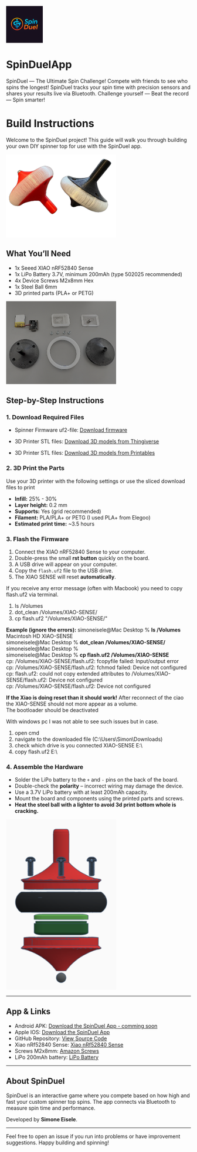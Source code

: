 <img src="images/appIcon.png" alt="Example Image" width="100"/> 

# SpinDuelApp
SpinDuel — The Ultimate Spin Challenge! Compete with friends to see who spins the longest! SpinDuel tracks your spin time with precision sensors and shares your results live via Bluetooth. Challenge yourself — Beat the record — Spin smarter!

# Build Instructions
Welcome to the SpinDuel project! This guide will walk you through building your own DIY spinner top for use with the SpinDuel app.

<img src="images/spinner_rbrw.png" alt="Example Image" width="300"/> 

## What You’ll Need
- 1x Seeed XIAO nRF52840 Sense  
- 1x LiPo Battery 3.7V, minimum 200mAh (type 502025 recommended)  
- 4x Device Screws M2x8mm Hex  
- 1x Steel Ball 6mm  
- 3D printed parts (PLA+ or PETG)  

<img src="images/spinner_parts.png" alt="Example Image" width="300"/> 

## Step-by-Step Instructions

### 1. Download Required Files
- Spinner Firmware uf2-file: [Download firmware](https://github.com/SmonSE/SpinDuelApp/tree/main/firmware)  

- 3D Printer STL files: [Download 3D models from Thingiverse](https://www.thingiverse.com/thing:7112117)
- 3D Printer STL files: [Download 3D models from Printables](https://www.printables.com/model/1377999-spinduel-diy-spinning-top-beginner-with-ios-androi)

### 2. 3D Print the Parts
Use your 3D printer with the following settings or use the sliced download files to print
- **Infill:** 25% - 30%  
- **Layer height:** 0.2 mm  
- **Supports:** Yes (grid recommended)  
- **Filament:** PLA/PLA+ or PETG (I used PLA+ from Elegoo)
- **Estimated print time:** ~3.5 hours  

### 3. Flash the Firmware
1. Connect the XIAO nRF52840 Sense to your computer.  
2. Double-press the small **rst button** quickly on the board.  
3. A USB drive will appear on your computer.  
4. Copy the `flash.uf2` file to the USB drive.
5. The XIAO SENSE will reset **automatically**.

If you receive any error message (often with Macbook) you need to copy flash.uf2 via terminal.
1. ls /Volumes
2. dot_clean /Volumes/XIAO-SENSE/
3. cp flash.uf2 "/Volumes/XIAO-SENSE/"

**Example (ignore the errors):**
  simoneisele@Mac Desktop % **ls /Volumes**  
      Macintosh HD	XIAO-SENSE  
  simoneisele@Mac Desktop % **dot_clean /Volumes/XIAO-SENSE/**  
  simoneisele@Mac Desktop %  
  simoneisele@Mac Desktop % **cp flash.uf2 /Volumes/XIAO-SENSE**  
      cp: /Volumes/XIAO-SENSE/flash.uf2: fcopyfile failed: Input/output error  
      cp: /Volumes/XIAO-SENSE/flash.uf2: fchmod failed: Device not configured  
      cp: flash.uf2: could not copy extended attributes to /Volumes/XIAO-SENSE/flash.uf2: Device not configured  
      cp: /Volumes/XIAO-SENSE/flash.uf2: Device not configured  

**If the Xiao is doing reset than it should work!** After reconnect of the ciao the XIAO-SENSE should not more appear as a volume.  
The bootloader should be deactivated

With windows pc I was not able to see such issues but in case.
1. open cmd
2. navigate to the downloaded file (C:\Users\Simon\Downloads)
3. check which drive is you connected XIAO-SENSE E:\
4. copy flash.uf2 E:\

### 4. Assemble the Hardware
- Solder the LiPo battery to the `+` and `-` pins on the back of the board.  
- Double-check the **polarity** – incorrect wiring may damage the device.  
- Use a 3.7V LiPo battery with at least 200mAh capacity.  
- Mount the board and components using the printed parts and screws.
- **Heat the steel ball with a lighter to avoid 3d print bottom whole is cracking.**

<img src="images/assembly overview.png" alt="Example Image" width="300"/> 

---

## App & Links
- Android APK: [Download the SpinDuel App - comming soon](https://example.com/spinduel.apk)
- Apple IOS: [Download the SpinDuel App](https://apps.apple.com/app/id6749465246)
- GitHub Repository: [View Source Code](https://github.com/SmonSE/SpinDuelApp)
- Xiao nRf52840 Sense: [Xiao nRf52840 Sense](https://www.seeedstudio.com/Seeed-XIAO-BLE-Sense-nRF52840-p-5253.html)
- Screws M2x8mm: [Amazon Screws](https://www.amazon.de/dp/B012THI93G?ref=cm_sw_r_cso_cp_apin_dp_YSDDT776W2MJ7Y2KDNH1&ref_=cm_sw_r_cso_cp_apin_dp_YSDDT776W2MJ7Y2KDNH1&social_share=cm_sw_r_cso_cp_apin_dp_YSDDT776W2MJ7Y2KDNH1&th=1)
- LiPo 200mAh battery: [LiPo Battery](https://www.amazon.de/dp/B0CSS49XFG?ref=cm_sw_r_cso_cp_apin_dp_PTYF9ETNQ7S0J1P7GSTV&ref_=cm_sw_r_cso_cp_apin_dp_PTYF9ETNQ7S0J1P7GSTV&social_share=cm_sw_r_cso_cp_apin_dp_PTYF9ETNQ7S0J1P7GSTV)
---

## About SpinDuel
SpinDuel is an interactive game where you compete based on how high and fast your custom spinner top spins. The app connects via Bluetooth to measure spin time and performance.

Developed by **Simone Eisele**.

---

Feel free to open an issue if you run into problems or have improvement suggestions. Happy building and spinning!
